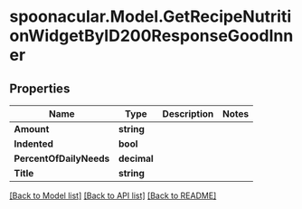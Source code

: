 # spoonacular.Model.GetRecipeNutritionWidgetByID200ResponseGoodInner

## Properties

Name | Type | Description | Notes
------------ | ------------- | ------------- | -------------
**Amount** | **string** |  | 
**Indented** | **bool** |  | 
**PercentOfDailyNeeds** | **decimal** |  | 
**Title** | **string** |  | 

[[Back to Model list]](../README.md#documentation-for-models) [[Back to API list]](../README.md#documentation-for-api-endpoints) [[Back to README]](../README.md)

